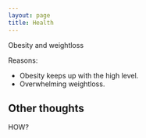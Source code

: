 ```yaml
---
layout: page
title: Health
---
```


Obesity and weightloss

Reasons:
- Obesity keeps up with the high level.
- Overwhelming weightloss.

## Other thoughts

HOW?
